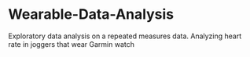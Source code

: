 # Wearable-Data-Analysis
Exploratory data analysis on a repeated measures data. Analyzing heart rate in joggers that wear Garmin watch
